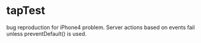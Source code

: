 tapTest
=======

bug reproduction for iPhone4 problem.  Server actions based on events fail unless preventDefault() is used.
